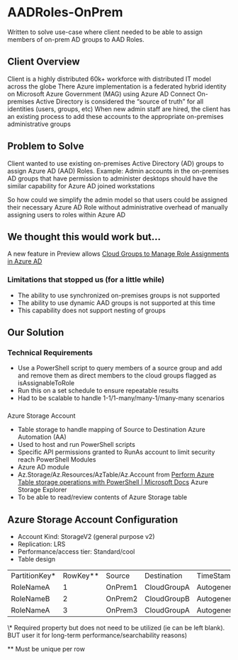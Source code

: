 # AADRoles-OnPrem
Written to solve use-case where client needed to be able to assign members of on-prem AD groups to AAD Roles.

## Client Overview
Client is a highly distributed 60k+ workforce with distributed IT model across the globe
There Azure implementation is a federated hybrid identity on Microsoft Azure Government (MAG) using Azure AD Connect
On-premises Active Directory is considered the “source of truth” for all identities (users, groups, etc)
When new admin staff are hired, the client has an existing process to add these accounts to the appropriate on-premises administrative groups

## Problem to Solve
Client wanted to use existing on-premises Active Directory (AD) groups to assign Azure AD (AAD) Roles.
Example: Admin accounts in the on-premises AD groups that have permission to administer desktops should have the similar capability for Azure AD joined workstations

So how could we simplify the admin model so that users could be assigned their necessary Azure AD Role without administrative overhead of manually assigning users to roles within Azure AD

## We thought this would work but...
A new feature in Preview allows [Cloud Groups to Manage Role Assignments in Azure AD](https://docs.microsoft.com/en-us/azure/active-directory/roles/groups-concept)

### Limitations that stopped us (for a little while)
* The ability to use synchronized on-premises groups is not supported 
* The ability to use dynamic AAD groups is not supported at this time
* This capability does not support nesting of groups

## Our Solution
### Technical Requirements
* Use a PowerShell script to query members of a source group and add and remove them as direct members to the cloud groups flagged as isAssignableToRole
* Run this on a set schedule to ensure repeatable results
* Had to be scalable to handle 1-1/1-many/many-1/many-many scenarios

### 
Azure Storage Account
* Table storage to handle mapping of Source to Destination
Azure Automation (AA)
* Used to host and run PowerShell scripts
* Specific API permissions granted to RunAs account to limit security reach
PowerShell Modules
* Azure AD module
* Az.Storage/Az.Resources/AzTable/Az.Account from [Perform Azure Table storage operations with PowerShell | Microsoft Docs](https://docs.microsoft.com/en-us/azure/storage/tables/table-storage-how-to-use-powershell)
Azure Storage Explorer
* To be able to read/review contents of Azure Storage table

## Azure Storage Account Configuration
* Account Kind: StorageV2 (general purpose v2)
* Replication: LRS
* Performance/access tier: Standard/cool
* Table design
<table>
  <tr>
    <td>PartitionKey*</td>
    <td>RowKey**</td>
    <td>Source</td>
    <td>Destination</td>
    <td>TimeStamp</td>
  </tr>
  <tr>
    <td>RoleNameA</td>
    <td>1</td>
    <td>OnPrem1</td>
    <td>CloudGroupA</td>
    <td>Autogenerated</td>
  </tr>
    <tr>
    <td>RoleNameB</td>
    <td>2</td>
    <td>OnPrem2</td>
    <td>CloudGroupB</td>
    <td>Autogenerated</td>
  </tr>
  <tr>
    <td>RoleNameA</td>
    <td>3</td>
    <td>OnPrem3</td>
    <td>CloudGroupA</td>
    <td>Autogenerated</td>
  </tr>
</table>
\* Required property but does not need to be utilized (ie can be left blank). BUT user it for long-term performance/searchability reasons)

\** Must be unique per row

